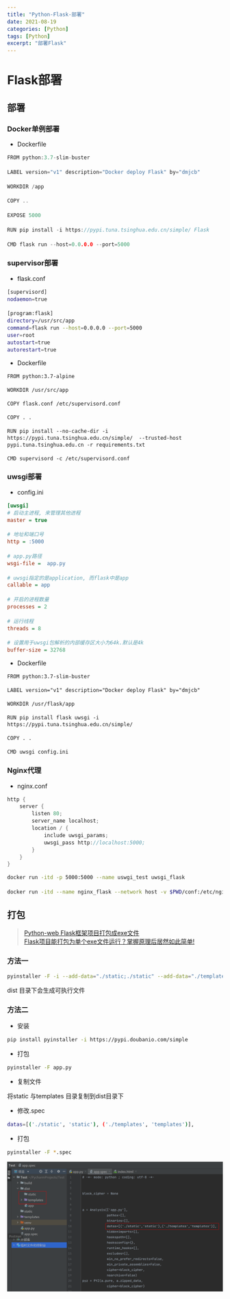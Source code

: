 ```yaml
---
title: "Python-Flask-部署"
date: 2021-08-19
categories: [Python]
tags: [Python]
excerpt: "部署Flask"
---
```


# Flask部署

## 部署

### Docker单例部署

- Dockerfile

```go
FROM python:3.7-slim-buster

LABEL version="v1" description="Docker deploy Flask" by="dmjcb"

WORKDIR /app

COPY ..

EXPOSE 5000

RUN pip install -i https://pypi.tuna.tsinghua.edu.cn/simple/ Flask

CMD flask run --host=0.0.0.0 --port=5000
```

### supervisor部署

- flask.conf

```sh
[supervisord]
nodaemon=true

[program:flask]
directory=/usr/src/app
command=flask run --host=0.0.0.0 --port=5000
user=root
autostart=true
autorestart=true
```

- Dockerfile

```docker
FROM python:3.7-alpine

WORKDIR /usr/src/app

COPY flask.conf /etc/supervisord.conf

COPY . .

RUN pip install --no-cache-dir -i https://pypi.tuna.tsinghua.edu.cn/simple/  --trusted-host pypi.tuna.tsinghua.edu.cn -r requirements.txt

CMD supervisord -c /etc/supervisord.conf
```

### uwsgi部署

- config.ini

```ini
[uwsgi]
# 启动主进程, 来管理其他进程
master = true

# 地址和端口号
http = :5000

# app.py路径
wsgi-file =  app.py

# uwsgi指定的是application, 而flask中是app
callable = app

# 开启的进程数量
processes = 2

# 运行线程
threads = 8

# 设置用于uwsgi包解析的内部缓存区大小为64k.默认是4k
buffer-size = 32768
```

- Dockerfile

```docker
FROM python:3.7-slim-buster

LABEL version="v1" description="Docker deploy Flask" by="dmjcb"

WORKDIR /usr/flask/app

RUN pip install flask uwsgi -i https://pypi.tuna.tsinghua.edu.cn/simple/

COPY . .

CMD uwsgi config.ini
```

### Nginx代理

- nginx.conf

```c
http {
    server {
        listen 80;
        server_name localhost;
        location / {
            include uwsgi_params;
            uwsgi_pass http://localhost:5000;
        }
    }
}
```

```sh
docker run -itd -p 5000:5000 --name uswgi_test uwsgi_flask

docker run -itd --name nginx_flask --network host -v $PWD/conf:/etc/nginx nginx
```

## 打包

> [Python-web Flask框架项目打包成exe文件](https://www.cxyzjd.com/article/qq_42370335/114276385)  
> [Flask项目能打包为单个exe文件运行？掌握原理后居然如此简单!](https://bbs.huaweicloud.com/blogs/210229)

### 方法一

```sh
pyinstaller -F -i --add-data="./static;./static" --add-data="./templates;./templates"  app.py
```

dist 目录下会生成可执行文件

### 方法二

- 安装

```sh
pip install pyinstaller -i https://pypi.doubanio.com/simple
```

- 打包

```sh
pyinstaller -F app.py
```

- 复制文件

将static 与templates 目录复制到dist目录下

- 修改.spec

```sh
datas=[('./static', 'static'), ('./templates', 'templates')], 
```

- 打包

```sh
pyinstaller -F *.spec
```

![](https://raw.githubusercontent.com/dmjcb/SelfImgur/main/20211230223519.png)